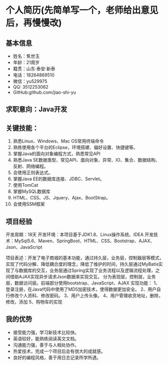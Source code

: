 # 个人简历(先简单写一个，老师给出意见后，再慢慢改)

## 基本信息
- 姓名：焦世玉
- 年龄：21周岁
- 籍贯：山东·泰安·新泰
- 电话：18264869510
- 微信：yu529975
- QQ: 3512253062
- GitHub:github.com/jiao-shi-yu



## 求职意向：Java开发

## 关键技能：
1. 熟悉Linux、Windows、Mac OS常用终端命令
2. 熟练使用各个平台的Eclipse，环境搭建、偏好设置、快捷键等。
3. 掌握Java的面向对象编程方式，熟悉常见API
4. 熟悉Java SE数据类型、常见API、面向对象、异常、IO、集合、数据结构、反射、网络编程。
5. 会使用正则表达式。
6. 掌握Java EE的数据库连接、JDBC、Servlet。
7. 使用TomCat
8. 掌握MySQL数据库
9. HTML、CSS、JS、Jquery、Ajax、BootStrap。
10. 会使用SSM框架



## 项目经验
开发周期：18天
开发环境：本项目基于JDK1.8、Linux操作系统、IDEA
开发技术：MySql5.6、Maven、SpringBoot、HTML、CSS、Bootstrap、AJAX、Json、JavaScript

项目表述：开发了电子商城的基本功能，通过持久层，业务层，控制器层等模式，实现了代码分解、降低耦合度的理念，降低了维护的时间，持久层通过MyBatis实现了与数据库的交互，业务层通过Spring实现了业务流程以及逻辑流程处理，之间借助AJAX实现异步请求Json数据来实现交互。
分为表现层，控制层，业务层，数据访问层。前端部分使用bootstrap、JavaScript、AJAX
实现功能：
1、登录注册，在Java代码中使用了MD5加密技术，使得数据更加安全。
2、用户自行修改个人资料、修改密码。
3、用户上传头像。
4、用户管理收货地址，删除，修改，添加
5、购物车的实现
## 我的优势

- 接受能力强，学习新技术比较快。
- 英语较好，能熟练阅读英文文档。
- 沟通能力强，善于与人相处协作。
- 热爱技术，完成一个项目后会有很大的成就感。
- 良好的编程风格，善于用日志记录所学所遇。